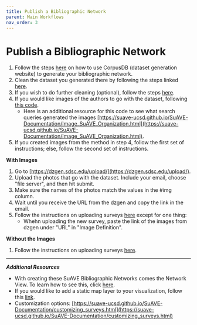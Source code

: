 ```yaml
---
title: Publish a Bibliographic Network
parent: Main Workflows
nav_order: 3
---
```


# Publish a Bibliographic Network

1. Follow the steps [here](https://suave-ucsd.github.io/SuAVE-Documentation/corpusdb_dataset_gen_start.html)  on how to use CorpusDB (dataset generation website) to generate your bibliographic network.
2. Clean the dataset you generated there by following the steps linked [here](https://suave-ucsd.github.io/SuAVE-Documentation/corpusdb_cleaning.html).
3. If you wish to do further cleaning (optional), follow the steps [here](https://suave-ucsd.github.io/SuAVE-Documentation/Curate_Network_Files.html).
4. If you would like images of the authors to go with the dataset, following [this code](https://suave-ucsd.github.io/SuAVE-Documentation/Bibliographic_Network_Images.html).
   - Here is an additional resource for this code to see what search queries generated the images [https://suave-ucsd.github.io/SuAVE-Documentation/Image_SuAVE_Organization.html](https://suave-ucsd.github.io/SuAVE-Documentation/Image_SuAVE_Organization.html).
5. If you created images from the method in step 4, follow the first set of instructions; else, follow the second set of instructions.

**With Images**
1. Go to [https://dzgen.sdsc.edu/upload/](https://dzgen.sdsc.edu/upload/).
2. Upload the photos that go with the dataset. Include your email, choose "file server", and then hit submit.
3. Make sure the names of the photos match the values in the #img column.
4. Wait until you receive the URL from the dzgen and copy the link in the email. 
5. Follow the instructions on uploading surveys [here](https://suave-ucsd.github.io/SuAVE-Documentation/Publish_Questionnare.html) except for one thing:
    - Whehn uploading the new survey, paste the link of the images from dzgen under "URL" in "Image Definition".
  
**Without the Images**
1. Follow the instructions on uploading surveys [here](https://suave-ucsd.github.io/SuAVE-Documentation/Publish_Questionnare.html).

---
***Additional Resources***
- With creating these SuAVE Bibliographic Networks comes the Network View. To learn how to see this, click [here](https://suave-ucsd.github.io/SuAVE-Documentation/SuAVE_with_Network_View.html).
- If you would like to add a static map layer to your visualization, follow this [link](https://suave-ucsd.github.io/SuAVE-Documentation/Static_Map.html).
- Customization options: [https://suave-ucsd.github.io/SuAVE-Documentation/customizing_surveys.html](https://suave-ucsd.github.io/SuAVE-Documentation/customizing_surveys.html)
